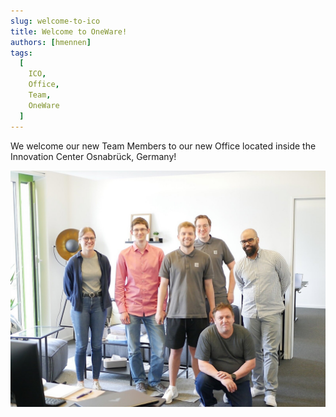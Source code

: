```yaml
---
slug: welcome-to-ico
title: Welcome to OneWare!
authors: [hmennen]
tags:
  [
    ICO,
    Office,
    Team,
    OneWare
  ]
---
```


We welcome our new Team Members to our new Office located inside the Innovation Center Osnabrück, Germany!

![Team](img/team.jpg)

<!-- truncate -->